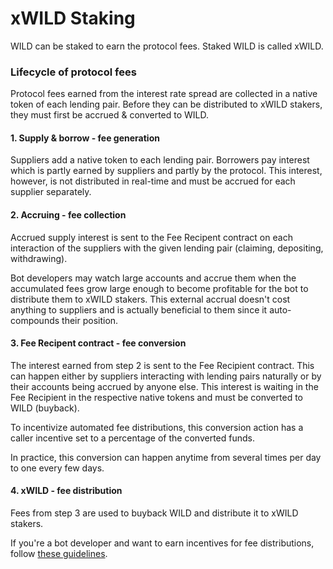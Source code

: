 # xWILD Staking

WILD can be staked to earn the protocol fees. Staked WILD is called xWILD.

### Lifecycle of protocol fees

Protocol fees earned from the interest rate spread are collected in a native token of each lending pair. Before they can be distributed to xWILD stakers, they must first be accrued & converted to WILD.

#### 1. Supply & borrow - fee generation

Suppliers add a native token to each lending pair. Borrowers pay interest which is partly earned by suppliers and partly by the protocol. This interest, however, is not distributed in real-time and must be accrued for each supplier separately.

#### 2. Accruing - fee collection

Accrued supply interest is sent to the Fee Recipent contract on each interaction of the suppliers with the given lending pair \(claiming, depositing, withdrawing\).

Bot developers may watch large accounts and accrue them when the accumulated fees grow large enough to become profitable for the bot to distribute them to xWILD stakers. This external accrual doesn't cost anything to suppliers and is actually beneficial to them since it auto-compounds their position.

#### 3. Fee Recipent contract - fee conversion

The interest earned from step 2 is sent to the Fee Recipient contract. This can happen either by suppliers interacting with lending pairs naturally or by their accounts being accrued by anyone else. This interest is waiting in the Fee Recipient in the respective native tokens and must be converted to WILD \(buyback\).

To incentivize automated fee distributions, this conversion action has a caller incentive set to a percentage of the converted funds.

In practice, this conversion can happen anytime from several times per day to one every few days.

#### 4. xWILD - fee distribution

Fees from step 3 are used to buyback WILD and distribute it to xWILD stakers.

If you're a bot developer and want to earn incentives for fee distributions, follow [these guidelines](https://github.com/WildCredit/mev-job-board/blob/main/specs/wild-credit.md).

